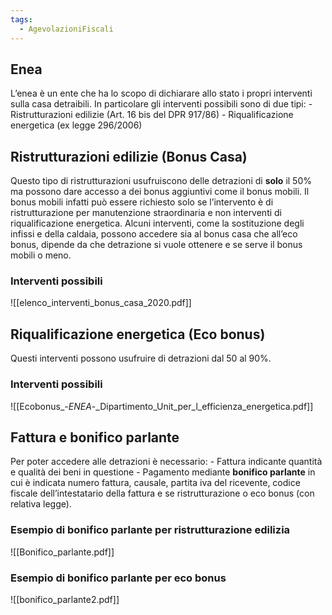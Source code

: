 ```yaml
---
tags:
  - AgevolazioniFiscali
---
```



## Enea

L’enea è un ente che ha lo scopo di dichiarare allo stato i propri interventi sulla casa detraibili. In particolare gli interventi possibili sono di due tipi: - Ristrutturazioni edilizie (Art. 16 bis del DPR 917/86) - Riqualificazione energetica (ex legge 296/2006)

## Ristrutturazioni edilizie (Bonus Casa)

Questo tipo di ristrutturazioni usufruiscono delle detrazioni di **solo** il 50% ma possono dare accesso a dei bonus aggiuntivi come il bonus mobili. Il bonus mobili infatti può essere richiesto solo se l’intervento è di ristrutturazione per manutenzione straordinaria e non interventi di riqualificazione energetica. Alcuni interventi, come la sostituzione degli infissi e della caldaia, possono accedere sia al bonus casa che all’eco bonus, dipende da che detrazione si vuole ottenere e se serve il bonus mobili o meno.

### Interventi possibili

![[elenco_interventi_bonus_casa_2020.pdf]]

## Riqualificazione energetica (Eco bonus)

Questi interventi possono usufruire di detrazioni dal 50 al 90%.

### Interventi possibili

![[Ecobonus_-_ENEA_-_Dipartimento_Unit_per_l_efficienza_energetica.pdf]]

## Fattura e bonifico parlante

Per poter accedere alle detrazioni è necessario: - Fattura indicante quantità e qualità dei beni in questione - Pagamento mediante **bonifico parlante** in cui è indicata numero fattura, causale, partita iva del ricevente, codice fiscale dell’intestatario della fattura e se ristrutturazione o eco bonus (con relativa legge).

### Esempio di bonifico parlante per ristrutturazione edilizia

![[Bonifico_parlante.pdf]]

### Esempio di bonifico parlante per eco bonus

![[bonifico_parlante2.pdf]]
